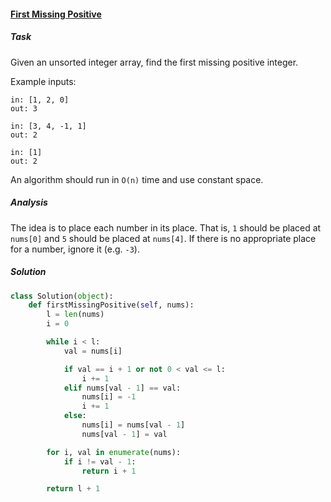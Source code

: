 #### [First Missing Positive][1]

##### Task

Given an unsorted integer array, find the first missing positive integer.

Example inputs:

```
in: [1, 2, 0]
out: 3
```

```
in: [3, 4, -1, 1]
out: 2
```

```
in: [1]
out: 2
```

An algorithm should run in `O(n)` time and use constant space.

##### Analysis

The idea is to place each number in its place. That is, `1` should be placed at `nums[0]` and `5` should be placed at `nums[4]`. If there is no appropriate place for a number, ignore it (e.g. `-3`).

##### Solution

```python
class Solution(object):
    def firstMissingPositive(self, nums):
        l = len(nums)
        i = 0

        while i < l:
            val = nums[i]

            if val == i + 1 or not 0 < val <= l:
                i += 1
            elif nums[val - 1] == val:
                nums[i] = -1
                i += 1
            else:
                nums[i] = nums[val - 1]
                nums[val - 1] = val

        for i, val in enumerate(nums):
            if i != val - 1:
                return i + 1

        return l + 1

```

[1]: https://leetcode.com/problems/first-missing-positive/description/
